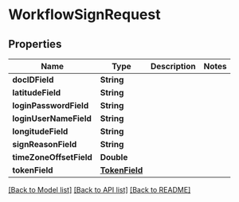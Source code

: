 # WorkflowSignRequest

## Properties
Name | Type | Description | Notes
------------ | ------------- | ------------- | -------------
**docIDField** | **String** |  | 
**latitudeField** | **String** |  | 
**loginPasswordField** | **String** |  | 
**loginUserNameField** | **String** |  | 
**longitudeField** | **String** |  | 
**signReasonField** | **String** |  | 
**timeZoneOffsetField** | **Double** |  | 
**tokenField** | [**TokenField**](TokenField.md) |  | 

[[Back to Model list]](../README.md#documentation-for-models) [[Back to API list]](../README.md#documentation-for-api-endpoints) [[Back to README]](../README.md)


